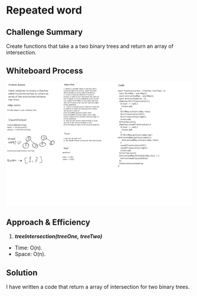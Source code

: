 # Repeated word

## Challenge Summary
Create functions that take a a two binary  trees and return an array of intersection.

## Whiteboard Process
![Whiteboard](treeIntersection.png)

## Approach & Efficiency

1. ***treeIntersection(treeOne, treeTwo)***

* Time:  O(n).
* Space: O(n).

## Solution

I have written a code that return a array of intersection for two binary trees.
